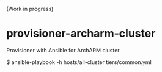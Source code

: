(Work in progress)

# provisioner-archarm-cluster
Provisioner with Ansible for ArchARM cluster

$ ansible-playbook -h hosts/all-cluster tiers/common.yml

